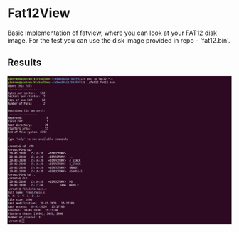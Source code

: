 # Fat12View
  Basic implementation of fatview, where you can look at your FAT12 disk image.
  For the test you can use the disk image provided in repo - 'fat12.bin'.
## Results
![img](/ssfat12.png)
